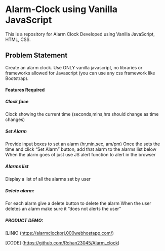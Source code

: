 # Alarm-Clock using Vanilla JavaScript
This is a repository for Alarm Clock Developed using Vanilla JavaScript, HTML, CSS.



## Problem Statement
Create an alarm clock. Use ONLY vanilla javascript, no libraries or frameworks allowed for Javascript (you can use any css framework like Bootstrap).

#### Features Required
##### Clock face

Clock showing the current time (seconds,mins,hrs should change as time changes)

##### Set Alarm

Provide input boxes to set an alarm (hr,min,sec, am/pm)
Once the sets the time and click “Set Alarm” button, add that alarm to the alarms list below
When the alarm goes of just use JS alert function to alert in the browser
##### Alarms list

Display a list of all the alarms set by user
##### Delete alarm:

For each alarm give a delete button to delete the alarm
When the user deletes an alarm make sure it “does not alerts the user”


##### PRODUCT DEMO:

[LINK] (https://alarmclockprj.000webhostapp.com/)

[CODE] (https://github.com/Rohan23045/Alarm_clock)
